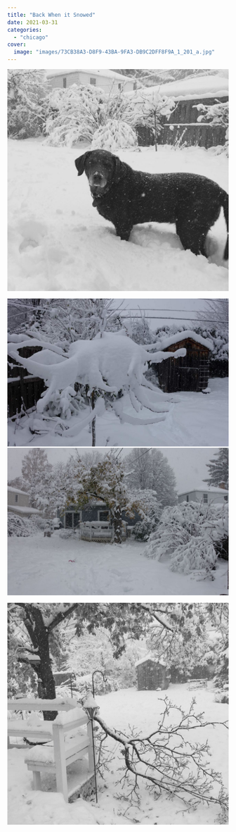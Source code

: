 ```yaml
---
title: "Back When it Snowed"
date: 2021-03-31
categories:
  - "chicago"
cover:
  image: "images/73CB38A3-D8F9-43BA-9FA3-DB9C2DFF8F9A_1_201_a.jpg"
---
```


![](images/73CB38A3-D8F9-43BA-9FA3-DB9C2DFF8F9A_1_201_a.jpg)

![](images/DSC02237.jpg)
![](images/DSC02229.jpg)

![](images/54C1521C-50FD-448D-9BFE-935FC9BD79AA_1_201_a.jpg)
